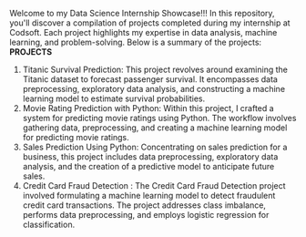 Welcome to my Data Science Internship Showcase!!!
In this repository, you'll discover a compilation of projects completed during my internship at Codsoft. Each project highlights my expertise in data analysis, machine learning, and problem-solving. Below is a summary of the projects:
**PROJECTS**
1. Titanic Survival Prediction: This project revolves around examining the Titanic dataset to forecast passenger survival. It encompasses data preprocessing, exploratory data analysis, and constructing a machine learning model to estimate survival probabilities.
2. Movie Rating Prediction with Python: Within this project, I crafted a system for predicting movie ratings using Python. The workflow involves gathering data, preprocessing, and creating a machine learning model for predicting movie ratings.
3. Sales Prediction Using Python: Concentrating on sales prediction for a business, this project includes data preprocessing, exploratory data analysis, and the creation of a predictive model to anticipate future sales.
4. Credit Card Fraud Detection : The Credit Card Fraud Detection project involved formulating a machine learning model to detect fraudulent credit card transactions. The project addresses class imbalance, performs data preprocessing, and employs logistic regression for classification.
